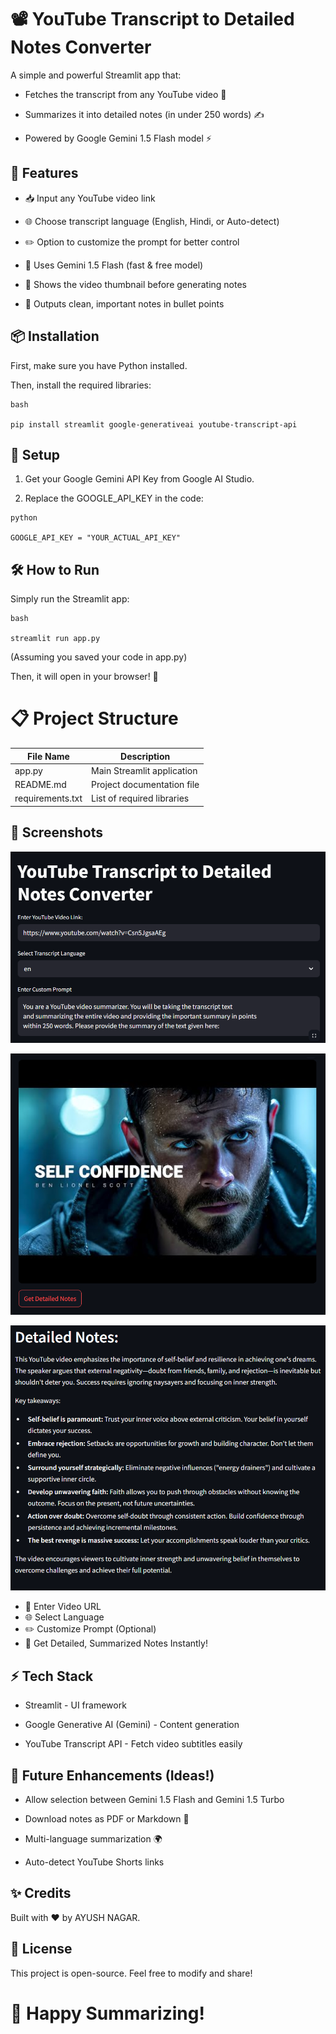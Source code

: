 # 📽️ YouTube Transcript to Detailed Notes Converter
A simple and powerful Streamlit app that:

- Fetches the transcript from any YouTube video 🧠

- Summarizes it into detailed notes (in under 250 words) ✍️

- Powered by Google Gemini 1.5 Flash model ⚡


## 🚀 Features
- 📥 Input any YouTube video link

- 🌐 Choose transcript language (English, Hindi, or Auto-detect)

- ✏️ Option to customize the prompt for better control

- 🧠 Uses Gemini 1.5 Flash (fast & free model)

- 🎥 Shows the video thumbnail before generating notes

- 📝 Outputs clean, important notes in bullet points



## 📦 Installation
First, make sure you have Python installed.

Then, install the required libraries:

```
bash 

pip install streamlit google-generativeai youtube-transcript-api
```


## 🔑 Setup
1. Get your Google Gemini API Key from Google AI Studio.

2. Replace the GOOGLE_API_KEY in the code:

```
python

GOOGLE_API_KEY = "YOUR_ACTUAL_API_KEY"
```

## 🛠️ How to Run
Simply run the Streamlit app:
```
bash

streamlit run app.py
```
(Assuming you saved your code in app.py)

Then, it will open in your browser! 🌟


# 📋 Project Structure
| File Name    | Description                       |
|--------------|-----------------------------------|
| app.py       | Main Streamlit application        |
| README.md    | Project documentation file        |
| requirements.txt | List of required libraries    |


## 📸 Screenshots

![Main](assets/1.png)

![Thumbnail](assets/2.png)

![Summaritation](assets/3.png)

- 🔗 Enter Video URL
- 🌐 Select Language
- ✏️ Customize Prompt (Optional)
- 🎯 Get Detailed, Summarized Notes Instantly!

## ⚡ Tech Stack
- Streamlit - UI framework

- Google Generative AI (Gemini) - Content generation

- YouTube Transcript API - Fetch video subtitles easily

## 🧠 Future Enhancements (Ideas!)
- Allow selection between Gemini 1.5 Flash and Gemini 1.5 Turbo

- Download notes as PDF or Markdown 📄

- Multi-language summarization 🌍

- Auto-detect YouTube Shorts links

## ✨ Credits
Built with ❤️ by AYUSH NAGAR.

## 📄 License
This project is open-source. Feel free to modify and share!

# 🚀 Happy Summarizing!


